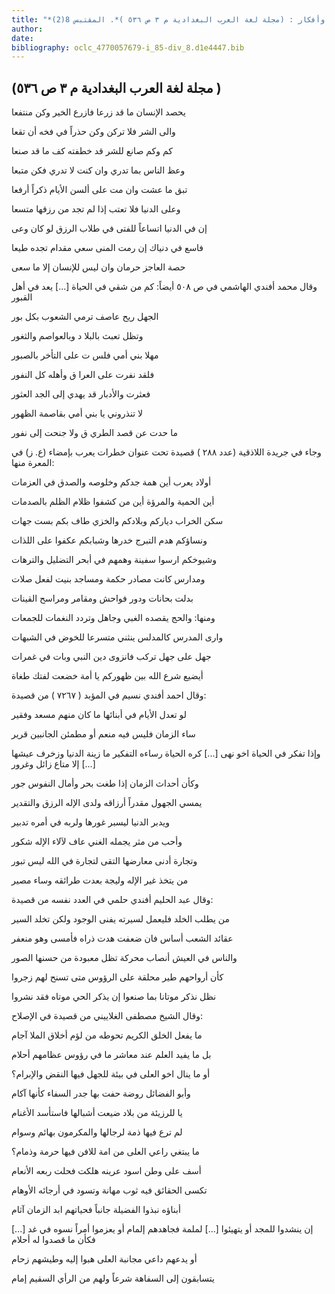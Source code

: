 ```yaml
---
title: "*أخبار وأفكار : (مجلة لغة العرب البغدادية م ٣ ص ٥٣٦ )*. المقتبس 8(2)"
author: 
date: 
bibliography: oclc_4770057679-i_85-div_8.d1e4447.bib
---
```




##  (مجلة لغة العرب البغدادية م  ٣  ص  ٥٣٦  ) 


 يحصد الإنسان ما قد زرعا   فازرع الخير وكن منتفعا  

 والى الشر فلا تركن وكن   حذراً في فخه أن تقعا  

 كم وكم صانع للشر قد   خطفته كف ما قد صنعا  

 وعظ الناس بما تدري وان   كنت لا تدري فكن متبعا  

 تبق ما عشت وان مت على   ألسن الأيام ذكراً أرفعا  

 وعلى الدنيا فلا تعتب إذا   لم تجد من رزقها متسعا  

 إن في الدنيا اتساعاً للفتى   في طلاب الرزق لو كان وعى  

 فاسع في دنياك إن رمت المنى   سعي مقدام تجده طيعا  

 حصة العاجز حرمان وان   ليس للإنسان إلا ما سعى  

 وقال محمد أفندي الهاشمي في ص  ٥٠٨  أيضاً:   كم من شقي في الحياة  [...]  يعد في أهل القبور 

 الجهل ريح عاصف   ترمي الشعوب بكل بور  

 وتظل تعبث بالبلا   د وبالعواصم والثغور  

 مهلا بني أمي فلس   ت على التأخر بالصبور  

 فلقد نفرت على العرا   ق وأهله كل النفور  

 فعثرت والأدبار قد   يهدي إلى الجد العثور  

 لا تنذروني يا بني   أمي بقاصمة الظهور  

 ما حدت عن قصد الطري   ق ولا جنحت إلى نفور  

 وجاء في جريدة اللاذقية (عدد  ٢٨٨  ) قصيدة تحت عنوان خطرات يعرب بإمضاء (ع. ز) في المعرة منها: 

 أولاد يعرب أين همة جدكم   وخلوصه والصدق في العزمات  

 أين الحمية والمرؤة أين من   كشفوا ظلام الظلم بالصدمات  

 سكن الخراب دياركم وبلادكم   والخزي طاف بكم بست جهات  

 ونساؤكم هدم التبرج خدرها   وشبابكم عكفوا على اللذات  

 وشيوخكم ارسوا سفينة وهمهم   في أبحر التضليل والترهات  

 ومدارس كانت مصادر حكمة   ومساجد بنيت لفعل صلات  

 بدلت بحانات ودور فواحش   ومقامر ومراسح القينات  

 ومنها: والحج يقصده الغبي وجاهل   وتردد النغمات للجمعات  

 وارى المدرس كالمدلس ينثني   متسرعا للخوض في الشبهات  

 جهل على جهل تركب فانزوى   دين النبي وبات في غمرات  

 أيضيع شرع الله بين ظهوركم   يا أمة خضعت لفتك طغاة  

 وقال احمد أفندي نسيم في المؤبد (  ٧٢٦٧  ) من قصيدة: 

 لو تعدل الأيام في أبنائها   ما كان منهم مسعد وفقير  

 ساء الزمان فليس فيه منعم   أو مطمئن الجانبين قرير  

 وإذا تفكر في الحياة اخو نهى  [...]  كره الحياة رساءه التفكير   ما زينة الدنيا وزخرف عيشها  [...]  إلا متاع زائل وغرور 

 وكأن أحداث الزمان إذا طغت   بحر وأمال النفوس جور  

 يمسي الجهول مقدراً أرزاقه   ولدى الإله الرزق والتقدير  

 ويدبر الدنيا ليسبر غورها   ولربه في أمره تدبير  

 وأحب من مثر يجمله الغني   عاف لآلاء الإله شكور  

 وتجارة أدنى معارضها التقى   لتجارة في الله ليس تبور  

 من يتخذ غير الإله وليجة   بعدت طرائقه وساء مصير  

 وقال عبد الحليم أفندي حلمي في العدد نفسه من قصيدة: 

 من يطلب الخلد فليعمل لسيرته   يفنى الوجود ولكن تخلد السير  

 عقائد الشعب أساس فان ضعفت   هدت ذراه فأمسى وهو منعفر  

 والناس في العيش أنصاب محركة   تظل معبودة من حسنها الصور  

 كأن أرواحهم طير محلقة   على الرؤوس متى تسنح لهم زجروا  

 نظل نذكر موتانا بما صنعوا   إن يذكر الحي موتاه فقد نشروا  

 وقال الشيخ  مصطفى  الغلاييني  من قصيدة في الإصلاح: 

 ما يفعل الخلق الكريم تحوطه   من لؤم أخلاق الملا آجام  

 بل ما يفيد العلم عند معاشر   ما في رؤوس عظامهم أحلام  

 أو ما ينال اخو العلى في بيئة   للجهل فيها النقض والإبرام؟  

 وأبو الفضائل روضة حفت بها   جدر السفاء كأنها آكام  

 يا للرزيئة من بلاد ضيعت   أشبالها فاستأسد الأغنام  

 لم ترع فيها ذمة لرجالها   والمكرمون بهائم وسوام  

 ما يبتغي راعي العلى من امة   للافن فيها حرمة وذمام؟  

 أسف على وطن اسود عرينه   هلكت فحلت ربعه الأنعام  

 تكسى الحقائق فيه ثوب مهانة   وتسود في أرجائه الأوهام  

 أبناؤه نبذوا الفضيلة جانباً   فحياتهم ابد الزمان آثام  

 إن ينشدوا للمجد أو يتهيئوا  [...]  لملمة فجاهدهم إلمام   أو يعزموا أمراً نسوه في غد  [...]  فكأن ما قصدوا له أحلام 

 أو يدعهم داعي مجانبة العلى   هبوا إليه وطيشهم زحام  

 يتسابقون إلى السفاهة شرعاً   ولهم من الرأي السقيم إمام  
